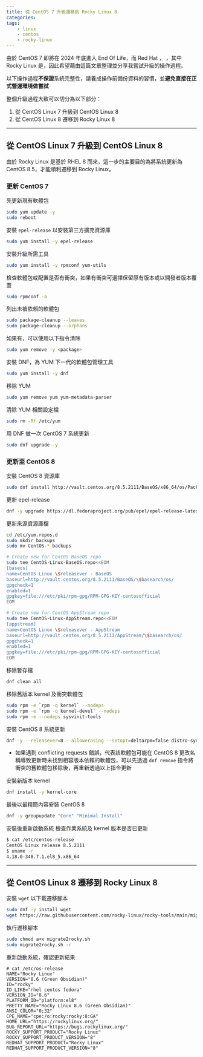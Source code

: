 ```yaml
---
title: 從 CentOS 7 升級遷移到 Rocky Linux 8
categories:
tags: 
    - linux
    - centos
    - rocky-linux
---
```


由於 CentOS 7 即將在 2024 年底進入 End Of Life，而 Red Hat ，
，其中 Rocky Linux 是，因此希望藉由這篇文章整理並分享我嘗試升級的操作過程。

以下操作過程**不保證**系統完整性，請養成操作前備份資料的習慣，並**避免直接在正式營運環境做嘗試**

整個升級過程大致可以切分為以下部分：

1. 從 CentOS Linux 7 升級到 CentOS Linux 8
2. 從 CentOS Linux 8 遷移到 Rocky Linux 8

---

## 從 CentOS Linux 7 升級到 CentOS Linux 8

由於 Rocky Linux 是基於 RHEL 8 而來，這一步的主要目的為將系統更新為 CentOS 8.5，才能順利遷移到 Rocky Linux。

### 更新 CentOS 7

先更新現有軟體包

```bash
sudo yum update -y
sudo reboot
```

安裝 `epel-release` 以安裝第三方擴充資源庫

```bash
sudo yum install -y epel-release
```

安裝升級所需工具

```bash
sudo yum install -y rpmconf yum-utils
```

檢查軟體包或配置是否有衝突，如果有衝突可選擇保留原有版本或以開發者版本覆蓋

```bash
sudo rpmconf -a
```

列出未被依賴的軟體包

```bash
sudo package-cleanup --leaves
sudo package-cleanup --orphans
```

如果有，可以使用以下指令清除

```bash
sudo yum remove -y <package>
```

安裝 DNF，為 YUM 下一代的軟體包管理工具

```bash
sudo yum install -y dnf
```

移除 YUM

```bash
sudo yum remove yum yum-metadata-parser
```

清除 YUM 相關設定檔

```bash
sudo rm -Rf /etc/yum
```

用 DNF 做一次 CentOS 7 系統更新

```bash
sudo dnf upgrade -y
```

### 更新至 CentOS 8

安裝 CentOS 8 資源庫

```bash
sudo dnf install http://vault.centos.org/8.5.2111/BaseOS/x86_64/os/Packages/{centos-linux-repos-8-3.el8.noarch.rpm,centos-linux-release-8.5-1.2111.el8.noarch.rpm,centos-gpg-keys-8-3.el8.noarch.rpm}
```

更新 epel-release

```bash
dnf -y upgrade https://dl.fedoraproject.org/pub/epel/epel-release-latest-8.noarch.rpm
```

更新來源資源庫檔

```bash
cd /etc/yum.repos.d
sudo mkdir backups
sudo mv CentOS-* backups

# Create new for CentOS BaseOS repo
sudo tee CentOS-Linux-BaseOS.repo<<EOM
[baseos]
name=CentOS Linux \$releasever - BaseOS
baseurl=http://vault.centos.org/8.5.2111/BaseOS/\$basearch/os/
gpgcheck=1
enabled=1
gpgkey=file:///etc/pki/rpm-gpg/RPM-GPG-KEY-centosofficial
EOM

# Create new for CentOS AppStream repo
sudo tee CentOS-Linux-AppStream.repo<<EOM
[appstream]
name=CentOS Linux \$releasever - AppStream
baseurl=http://vault.centos.org/8.5.2111/AppStream/\$basearch/os/
gpgcheck=1
enabled=1
gpgkey=file:///etc/pki/rpm-gpg/RPM-GPG-KEY-centosofficial
EOM
```

移除暫存檔

```bash
dnf clean all
```

移除舊版本 kernel 及衝突軟體包

```bash
sudo rpm -e `rpm -q kernel` --nodeps
sudo rpm -e `rpm -q kernel-devel` --nodeps
sudo rpm -e --nodeps sysvinit-tools
```

安裝 CentOS 8 系統更新

```bash
dnf -y --releasever=8 --allowerasing --setopt=deltarpm=false distro-sync
```

* 如果遇到 conflicting requests 錯誤，代表該軟體包可能在 CentOS 8 更改名稱導致更新時未找到相容版本依賴的軟體包，可以先透過 `dnf remove` 指令將衝突的舊軟體包移除後，再重新透過以上指令更新

安裝新版本 kernel

```bash
dnf install -y kernel-core
```

最後以最精簡內容安裝 CentOS 8

```bash
dnf -y groupupdate "Core" "Minimal Install"
```

安裝後重新啟動系統
檢查作業系統及 kernel 版本是否已更新

```bash
$ cat /etc/centos-release
CentOS Linux release 8.5.2111
$ uname -r
4.18.0-348.7.1.el8_5.x86_64
```

---

## 從 CentOS Linux 8 遷移到 Rocky Linux 8

安裝 `wget` 以下載遷移腳本

```bash
sudo dnf -y install wget
wget https://raw.githubusercontent.com/rocky-linux/rocky-tools/main/migrate2rocky/migrate2rocky.sh
```

執行遷移腳本

```bash
sudo chmod a+x migrate2rocky.sh
sudo migrate2rocky.sh -r
```

重新啟動系統，確認更新結果

```shell
# cat /etc/os-release
NAME="Rocky Linux"
VERSION="8.6 (Green Obsidian)"
ID="rocky"
ID_LIKE="rhel centos fedora"
VERSION_ID="8.6"
PLATFORM_ID="platform:el8"
PRETTY_NAME="Rocky Linux 8.6 (Green Obsidian)"
ANSI_COLOR="0;32"
CPE_NAME="cpe:/o:rocky:rocky:8:GA"
HOME_URL="https://rockylinux.org/"
BUG_REPORT_URL="https://bugs.rockylinux.org/"
ROCKY_SUPPORT_PRODUCT="Rocky Linux"
ROCKY_SUPPORT_PRODUCT_VERSION="8"
REDHAT_SUPPORT_PRODUCT="Rocky Linux"
REDHAT_SUPPORT_PRODUCT_VERSION="8"
```
